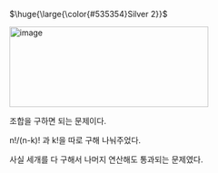 <p>$\huge{\large{\color{#535354}Silver 2}}$</p>

<img width="350" height="142" alt="image" src="https://github.com/user-attachments/assets/be8d92e0-91ec-49d8-b8ac-57cfecb8140a" />

조합을 구하면 되는 문제이다.

n!/(n-k)! 과 k!을 따로 구해 나눠주었다.

사실 세개를 다 구해서 나머지 연산해도 통과되는 문제였다.
